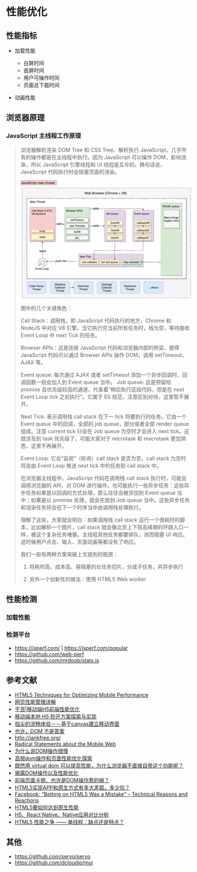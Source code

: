 性能优化
========

## 性能指标

- 加载性能

    - 白屏时间
    - 首屏时间
    - 用户可操作时间
    - 页面总下载时间

- 动画性能

## 浏览器原理

### JavaScript 主线程工作原理

> 浏览器解析渲染 DOM Tree 和 CSS Tree，解析执行 JavaScript，几乎所有的操作都是在主线程中执行。因为 JavaScript 可以操作 DOM，影响渲染，所以 JavaScript 引擎线程和 UI 线程是互斥的。换句话说，JavaScript 代码执行时会阻塞页面的渲染。
>
> ![JavaScript 主线程工作原理](./images/javascript-main-thread.webp)
>
> 图中的几个关键角色：
>
> Call Stack：调用栈，即 JavaScript 代码执行的地方，Chrome 和 NodeJS 中对应 V8 引擎。当它执行完当前所有任务时，栈为空，等待接收 Event Loop 中 next Tick 的任务。
>
> Browser APIs：这是连接 JavaScript 代码和浏览器内部的桥梁，使得 JavaScript 代码可以通过 Browser APIs 操作 DOM，调用 setTimeout，AJAX 等。
>
> Event queue: 每次通过 AJAX 或者 setTimeout 添加一个异步回调时，回调函数一般会加入到 Event queue 当中。
>Job queue: 这是预留给 promise 且优先级较高的通道，代表着“稍后执行这段代码，但是在 next Event Loop tick 之前执行”。它属于 ES 规范，注意区别对待，这里暂不展开。
>
> Next Tick: 表示调用栈 call stack 在下一 tick 将要执行的任务。它由一个 Event queue 中的回调，全部的 job queue，部分或者全部 render queue 组成。注意 current tick 只会在 Job queue 为空时才会进入 next tick。这就涉及到 task 优先级了，可能大家对于 microtask 和 macrotask 更加熟悉，这里不再展开。
>
> Event Loop: 它会“监视”（轮询）call stack 是否为空，call stack 为空时将会由 Event Loop 推送 next tick 中的任务到 call stack 中。
>
> 在浏览器主线程中，JavaScript 代码在调用栈 call stack 执行时，可能会调用浏览器的 API，对 DOM 进行操作。也可能执行一些异步任务：这些异步任务如果是以回调的方式处理，那么往往会被添加到 Event queue 当中；如果是以 promise 处理，就会先放到 Job queue 当中。这些异步任务和渲染任务将会在下一个时序当中由调用栈处理执行。
>
> 理解了这些，大家就会明白：如果调用栈 call stack 运行一个很耗时的脚本，比如解析一个图片，call stack 就会像北京上下班高峰期的环路入口一样，被这个复杂任务堵塞。主线程其他任务都要排队，进而阻塞 UI 响应。这时候用户点击、输入、页面动画等都没有了响应。
>
> 我们一般有两种方案突破上文提到的瓶颈：
>
> 1. 将耗时高、成本高、易阻塞的长任务切片，分成子任务，并异步执行
>
> 2. 另外一个创新性的做法：使用 HTML5 Web worker

## 性能检测

### 加载性能



### 检测平台

- https://jsperf.com/ | https://jsperf.com/popular
- https://github.com/web-perf
- https://github.com/mrdoob/stats.js

## 参考文献

- [HTML5 Techniques for Optimizing Mobile Performance](https://www.html5rocks.com/en/mobile/optimization-and-performance/)
- [网页性能管理详解](http://www.ruanyifeng.com/blog/2015/09/web-page-performance-in-depth.html)
- [干货|移动端H5前端性能优化](https://www.jianshu.com/p/0a65c3d03591)
- [移动端本地 H5 秒开方案探索与实现](https://segmentfault.com/a/1190000015250644)
- [指尖的流畅体验－－基于canvas建立移动界面](https://zhuanlan.zhihu.com/p/19967854)
- [也许，DOM 不是答案](http://www.ruanyifeng.com/blog/2015/02/future-of-dom.html)
- http://jankfree.org/
- [Radical Statements about the Mobile Web](https://jlongster.com/Radical-Statements-about-the-Mobile-Web)
- [为什么说DOM操作很慢](http://web.jobbole.com/84444/)
- [高频dom操作和页面性能优化探索](https://feclub.cn/post/content/dom)
- [既然用 virtual dom 可以提高性能，为什么浏览器不直接自带这个功能呢？](https://www.zhihu.com/question/67479886)
- [揭露DOM操作以及性能优化](https://blog.csdn.net/m0_38099607/article/details/72961066)
- [前端页面卡顿、也许是DOM操作惹的祸？](https://segmentfault.com/a/1190000009619572)
- [HTML5实现APP和原生方式有多大差距，多少坑？](https://www.zhihu.com/question/36158085)
- [Facebook: “Betting on HTML5 Was a Mistake” – Technical Reasons and Reactions](https://www.infoq.com/news/2012/09/Facebook-HTML5-Native)
- [HTML5要如何达到原生性能](http://gad.qq.com/article/detail/16889)
- [H5、React Native、Native应用对比分析](http://vczero.github.io/react_native/H5-React-Native-Native.html)
- [HTML5 性能之争 —— 单线程：缺点还是特点？](https://www.infoq.cn/article/2012%2F12%2Fhtml5-performance)

## 其他

- https://github.com/servo/servo
- https://github.com/dcloudio/mui
